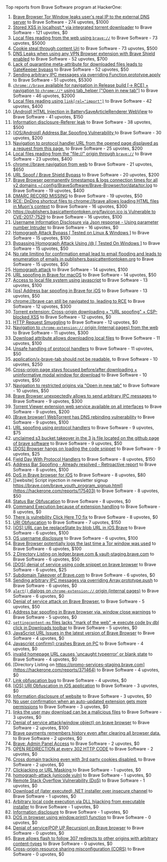 Top reports from Brave Software program at HackerOne:

1. [Brave Browser Tor Window leaks user's real IP to the external DNS server](https://hackerone.com/reports/1077022) to Brave Software - 274 upvotes, $1000
2. [Stored XSS in localhost:* via integrated torrent downloader](https://hackerone.com/reports/681617) to Brave Software - 121 upvotes, $0
3. [Local files reading from the web using `brave://`](https://hackerone.com/reports/390013) to Brave Software - 73 upvotes, $5000
4. [Cookie steal through content Uri](https://hackerone.com/reports/876192) to Brave Software - 73 upvotes, $500
5. [DNS Leaks when using any VPN Browser extension with Brave Shield enabled](https://hackerone.com/reports/1203842) to Brave Software - 52 upvotes, $700
6. [Lack of quarantine meta-attribute for downloaded files leads to GateKeeper bypass](https://hackerone.com/reports/374106) to Brave Software - 52 upvotes, $50
7. [Sending arbitrary IPC messages via overriding Function.prototype.apply](https://hackerone.com/reports/188086) to Brave Software - 51 upvotes, $5300
8. [`chrome://brave` available for navigation in Release build [-\> RCE] + navigation to `chrome://*` using tab_helper ["Open in new tab"]](https://hackerone.com/reports/395737) to Brave Software - 46 upvotes, $2000
9. [Local files reading using `link[rel="import"]`](https://hackerone.com/reports/375329) to Brave Software - 42 upvotes, $400
10. [[Android] HTML Injection in BatterySaveArticleRenderer WebView](https://hackerone.com/reports/176065) to Brave Software - 41 upvotes, $150
11. [Information disclosure-Referer leak](https://hackerone.com/reports/1337624) to Brave Software - 38 upvotes, $500
12. [[iOS/Android] Address Bar Spoofing Vulnerability ](https://hackerone.com/reports/175958) to Brave Software - 30 upvotes, $200
13. [Navigation to protocol handler URL from the opened page displayed as a request from this page.](https://hackerone.com/reports/374969) to Brave Software - 25 upvotes, $200
14. [Local files reading from the "file://" origin through `brave://`](https://hackerone.com/reports/390362) to Brave Software - 23 upvotes, $400
15. [chrome://brave navigation from web](https://hackerone.com/reports/415967) to Brave Software - 21 upvotes, $650
16. [URL Spoof / Brave Shield Bypass](https://hackerone.com/reports/255991) to Brave Software - 20 upvotes, $200
17. [Brave Browser permanently timestamps & logs connection times for all v2 domains ~/.config/BraveSoftware/Brave-Browser/tor/data/tor.log](https://hackerone.com/reports/1249056) to Brave Software - 19 upvotes, $400
18. [DMARC RECORD MISSING](https://hackerone.com/reports/491753) to Brave Software - 19 upvotes, $50
19. [RCE: DnDing shortcut files to chrome://brave allows loading HTML files in Muon's context](https://hackerone.com/reports/415258) to Brave Software - 16 upvotes, $300
20. [https://publishers.basicattentiontoken.org/favicon.ico is Vulnerable to CVE-2017-7529](https://hackerone.com/reports/980856) to Brave Software - 16 upvotes, $100
21. [Username Information Disclosure via Json response - Using parameter number Intruder](https://hackerone.com/reports/812351) to Brave Software - 16 upvotes, $0
22. [Homograph Attack Bypass [ Tested on Linux & Windows ]](https://hackerone.com/reports/268984) to Brave Software - 15 upvotes, $100
23. [Bypassing Homograph Attack Using /@ [ Tested On Windows ]](https://hackerone.com/reports/317931) to Brave Software - 15 upvotes, $50
24. [No rate limiting for confirmation email lead to email flooding and leads to enumeration of emails in publishers.basicattentiontoken.org](https://hackerone.com/reports/854793) to Brave Software - 15 upvotes, $50
25. [Homograph attack](https://hackerone.com/reports/175286) to Brave Software - 14 upvotes, $100
26. [URL spoofing in Brave for macOS](https://hackerone.com/reports/369086) to Brave Software - 14 upvotes, $50
27. [Access to local file system using javascript](https://hackerone.com/reports/175979) to Brave Software - 13 upvotes, $100
28. [[ios] Address bar spoofing in Brave for iOS](https://hackerone.com/reports/176929) to Brave Software - 13 upvotes, $50
29. [chrome://brave can still be navigated to, leading to RCE](https://hackerone.com/reports/415178) to Brave Software - 12 upvotes, $300
30. [Torrent extension: Cross-origin downloading + "URL spoofing" + CSP-blocked XSS](https://hackerone.com/reports/378864) to Brave Software - 12 upvotes, $0
31. [HTTP Request Smuggling](https://hackerone.com/reports/866382) to Brave Software - 12 upvotes, $0
32. [Navigation to `chrome-extension://` origin (internal pages) from the web](https://hackerone.com/reports/378805) to Brave Software - 11 upvotes, $300
33. [Download attribute allows downloading local files](https://hackerone.com/reports/258710) to Brave Software - 11 upvotes, $100
34. [Unsafe handling of protocol handlers](https://hackerone.com/reports/369185) to Brave Software - 11 upvotes, $50
35. [application/x-brave-tab should not be readable.](https://hackerone.com/reports/258578) to Brave Software - 10 upvotes, $250
36. [Cross-origin page stays focused before/after downloading + uninformative modal window for download](https://hackerone.com/reports/375259) to Brave Software - 10 upvotes, $50
37. [Navigation to restricted origins via "Open in new tab"](https://hackerone.com/reports/369218) to Brave Software - 10 upvotes, $50
38. [Brave Browser unexpectedly allows to send arbitrary IPC messages](https://hackerone.com/reports/187542) to Brave Software - 9 upvotes, $300
39. [Torrent Viewer extension web service available on all interfaces](https://hackerone.com/reports/300181) to Brave Software - 9 upvotes, $200
40. [[Brave browser] WebTorrent has DNS rebinding vulnerability](https://hackerone.com/reports/663729) to Brave Software - 9 upvotes, $100
41. [URL spoofing using protocol handlers](https://hackerone.com/reports/373721) to Brave Software - 9 upvotes, $75
42. [unclaimed s3 bucket takeover in the 3 js file located on the github page of  brave software](https://hackerone.com/reports/1316650) to Brave Software - 9 upvotes, $50
43. [[DOS] Browser hangs on loading the code snippet](https://hackerone.com/reports/181686) to Brave Software - 9 upvotes, $25
44. [Field Day With Protocol Handlers](https://hackerone.com/reports/416040) to Brave Software - 8 upvotes, $150
45. [Address Bar Spoofing - Already resolved - Retroactive report](https://hackerone.com/reports/175779) to Brave Software - 8 upvotes, $100
46. [DoS in Brave browser for iOS](https://hackerone.com/reports/357665) to Brave Software - 8 upvotes, $80
47. [[website] Script injection in newsletter signup https://brave.com/brave_youth_program_signup.html](https://hackerone.com/reports/175403) to Brave Software - 8 upvotes, $50
48. [Status Bar Obfuscation](https://hackerone.com/reports/175701) to Brave Software - 8 upvotes, $0
49. [Command Execution because of extension handling](https://hackerone.com/reports/188078) to Brave Software - 8 upvotes, $0
50. [There is vulnebility Click Here TO fix](https://hackerone.com/reports/319036) to Brave Software - 8 upvotes, $0
51. [URI Obfuscation](https://hackerone.com/reports/175529) to Brave Software - 7 upvotes, $150
52. [[iOS] URL can be replaceState by blob URL in iOS Brave](https://hackerone.com/reports/215044) to Brave Software - 6 upvotes, $100
53. [OS username disclosure](https://hackerone.com/reports/258585) to Brave Software - 6 upvotes, $100
54. [Brave Browser potentially logs the last time a Tor window was used](https://hackerone.com/reports/1024668) to Brave Software - 6 upvotes, $100
55. [2 Directory Listing on ledger.brave.com & vault-staging.brave.com](https://hackerone.com/reports/175320) to Brave Software - 6 upvotes, $50
56. [[DOS] denial of service using code snippet on brave browser](https://hackerone.com/reports/181558) to Brave Software - 6 upvotes, $25
57. [Subdomain Takeover of Brave.com](https://hackerone.com/reports/175397) to Brave Software - 6 upvotes, $0
58. [Sending arbitrary IPC messages via overriding Array.prototype.push](https://hackerone.com/reports/188561) to Brave Software - 6 upvotes, $0
59. [`alert()` dialogs on `chrome-extension://` origin (internal pages)](https://hackerone.com/reports/378809) to Brave Software - 6 upvotes, $0
60. [Denial of service attack on Brave Browser.](https://hackerone.com/reports/176066) to Brave Software - 5 upvotes, $50
61. [Address bar spoofing in Brave browser via. window close warnings](https://hackerone.com/reports/208834) to Brave Software - 5 upvotes, $0
62. [`settingcontent-ms` files lacks "mark of the web" =\> execute code by dbl click in Downloads toolbar](https://hackerone.com/reports/377206) to Brave Software - 5 upvotes, $0
63. [JavaScript URL Issues in the latest version of Brave Browser](https://hackerone.com/reports/176083) to Brave Software - 4 upvotes, $0
64. [Javascript confirm() crashes Brave on PC](https://hackerone.com/reports/176076) to Brave Software - 4 upvotes, $0
65. [invalid homepage URL causes 'uncaught typeerror' or blank state](https://hackerone.com/reports/177184) to Brave Software - 4 upvotes, $0
66. [Directory Listing on https://promo-services-staging.brave.com](https://hackerone.com/reports/371464) to Brave Software - 4 upvotes, $0
67. [Link obfuscation bug](https://hackerone.com/reports/669440) to Brave Software - 4 upvotes, $0
68. [[iOS] URI Obfuscation in iOS application](https://hackerone.com/reports/176159) to Brave Software - 3 upvotes, $0
69. [Information disclosure of website](https://hackerone.com/reports/179121) to Brave Software - 3 upvotes, $0
70. [No user confirmation when an auto-updated extension gets more permissions](https://hackerone.com/reports/199243) to Brave Software - 3 upvotes, $0
71. [links the user may download can be a malicious files](https://hackerone.com/reports/182557) to Brave Software - 3 upvotes, $0
72. [Denial of service attack(window object) on brave browser](https://hackerone.com/reports/176197) to Brave Software - 2 upvotes, $100
73. [Brave payments remembers history even after clearing all browser data.](https://hackerone.com/reports/203088) to Brave Software - 2 upvotes, $0
74. [Brave: Admin Panel Access](https://hackerone.com/reports/175366) to Brave Software - 2 upvotes, $0
75. [OPEN REDIRECTION at every 302 HTTP CODE](https://hackerone.com/reports/369447) to Brave Software - 2 upvotes, $0
76. [Cross domain tracking even with 3rd party cookies disabled.](https://hackerone.com/reports/331428) to Brave Software - 2 upvotes, $0
77. [Clickjacking or URL Masking ](https://hackerone.com/reports/204198) to Brave Software - 1 upvotes, $0
78. [homograph-attack (unicode vuln)](https://hackerone.com/reports/221461) to Brave Software - 1 upvotes, $0
79. [Remote Stack Overflow Vulnerability (DoS)](https://hackerone.com/reports/181061) to Brave Software - 1 upvotes, $0
80. [Download of (later executed) .NET installer over insecure channel](https://hackerone.com/reports/272231) to Brave Software - 1 upvotes, $0
81. [Arbitrary local code execution via DLL hijacking from executable installer](https://hackerone.com/reports/272221) to Brave Software - 1 upvotes, $0
82. [Information disclosure](https://hackerone.com/reports/1347249) to Brave Software - 1 upvotes, $0
83. [DOS in browser using window.print() function](https://hackerone.com/reports/176364) to Brave Software - 0 upvotes, $0
84. [Denial of service(POP UP Recursion) on Brave browser](https://hackerone.com/reports/179248) to Brave Software - 0 upvotes, $0
85. [Brave allows flash to follow 307 redirects to other origins with arbitrary content-types](https://hackerone.com/reports/449478) to Brave Software - 0 upvotes, $0
86. [Cross-origin resource sharing misconfiguration (CORS)](https://hackerone.com/reports/954512) to Brave Software - 0 upvotes, $0
